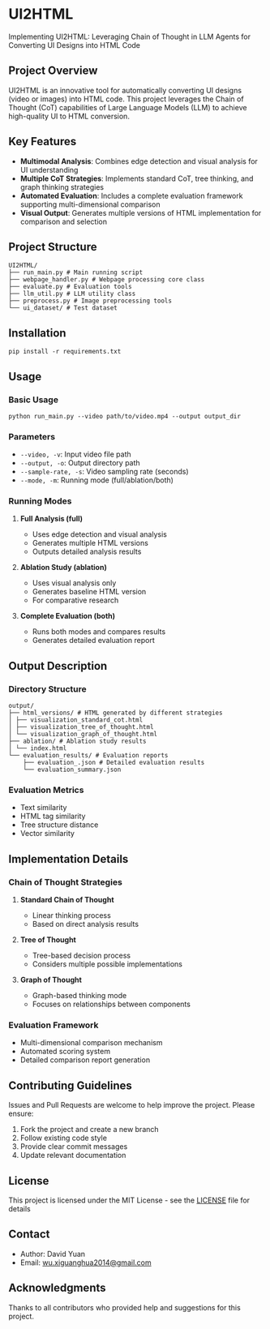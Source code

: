 # UI2HTML

Implementing UI2HTML: Leveraging Chain of Thought in LLM Agents for Converting UI Designs into HTML Code

## Project Overview

UI2HTML is an innovative tool for automatically converting UI designs (video or images) into HTML code. This project leverages the Chain of Thought (CoT) capabilities of Large Language Models (LLM) to achieve high-quality UI to HTML conversion.

## Key Features

- **Multimodal Analysis**: Combines edge detection and visual analysis for UI understanding
- **Multiple CoT Strategies**: Implements standard CoT, tree thinking, and graph thinking strategies
- **Automated Evaluation**: Includes a complete evaluation framework supporting multi-dimensional comparison
- **Visual Output**: Generates multiple versions of HTML implementation for comparison and selection

## Project Structure
```
UI2HTML/
├── run_main.py # Main running script
├── webpage_handler.py # Webpage processing core class
├── evaluate.py # Evaluation tools
├── llm_util.py # LLM utility class
├── preprocess.py # Image preprocessing tools
└── ui_dataset/ # Test dataset
```

## Installation
```
pip install -r requirements.txt
```

## Usage

### Basic Usage
```
python run_main.py --video path/to/video.mp4 --output output_dir
```

### Parameters

- `--video, -v`: Input video file path
- `--output, -o`: Output directory path
- `--sample-rate, -s`: Video sampling rate (seconds)
- `--mode, -m`: Running mode (full/ablation/both)

### Running Modes

1. **Full Analysis (full)**
   - Uses edge detection and visual analysis
   - Generates multiple HTML versions
   - Outputs detailed analysis results

2. **Ablation Study (ablation)**
   - Uses visual analysis only
   - Generates baseline HTML version
   - For comparative research

3. **Complete Evaluation (both)**
   - Runs both modes and compares results
   - Generates detailed evaluation report

## Output Description

### Directory Structure
```
output/
├── html_versions/ # HTML generated by different strategies
│ ├── visualization_standard_cot.html
│ ├── visualization_tree_of_thought.html
│ └── visualization_graph_of_thought.html
├── ablation/ # Ablation study results
│ └── index.html
└── evaluation_results/ # Evaluation reports
    ├── evaluation_.json # Detailed evaluation results
    └── evaluation_summary.json
```

### Evaluation Metrics

- Text similarity
- HTML tag similarity
- Tree structure distance
- Vector similarity

## Implementation Details

### Chain of Thought Strategies

1. **Standard Chain of Thought**
   - Linear thinking process
   - Based on direct analysis results

2. **Tree of Thought**
   - Tree-based decision process
   - Considers multiple possible implementations

3. **Graph of Thought**
   - Graph-based thinking mode
   - Focuses on relationships between components

### Evaluation Framework

- Multi-dimensional comparison mechanism
- Automated scoring system
- Detailed comparison report generation

## Contributing Guidelines

Issues and Pull Requests are welcome to help improve the project. Please ensure:

1. Fork the project and create a new branch
2. Follow existing code style
3. Provide clear commit messages
4. Update relevant documentation

## License

This project is licensed under the MIT License - see the [LICENSE](LICENSE) file for details

## Contact

- Author: David Yuan
- Email: wu.xiguanghua2014@gmail.com

## Acknowledgments

Thanks to all contributors who provided help and suggestions for this project.